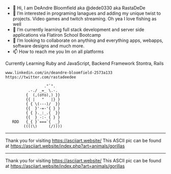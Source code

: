 - 👋 Hi, I am DeAndre Bloomfield aka @dede0330 aka RastaDeDe  
- 👀 I’m interested in programing lanagues and adding my unique twist to projects. Video games and twitch streaming. Oh yea I love fishing as well
- 🌱 I’m currently learning full stack development and server side applications via Flatiron School Bootcamp 
- 💞️ I’m looking to collaborate on anything and everything apps, webapps, software designs and much more.
- 📫 How to reach me you Im on all platforms 

Currently Learning Ruby and JavaScript, Backend Framework Stontra, Rails 
    
    www.linkedin.com/in/deandre-bloomfield-2573a133
    https://twitter.com/rastadeedee
   
                     ."`".
              .-./ _=_ \.-.
             {  (,(oYo),) }}
             {{ |   "   |} }
             { { \(---)/  }}
             {{  }'-=-'{ } }
             { { }._:_.{  }}
             {{  } -:- { } }
       RDD   {_{ }`===`{  _}
            ((((\)     (/))))

------------------------------------------------
Thank you for visiting https://asciiart.website/
This ASCII pic can be found at
https://asciiart.website/index.php?art=animals/gorillas


------------------------------------------------
Thank you for visiting https://asciiart.website/
This ASCII pic can be found at
https://asciiart.website/index.php?art=animals/gorillas


<!---
dede0330/dede0330 is a ✨ special ✨ repository because its `README.md` (this file) appears on your GitHub profile.
You can click the Preview link to take a look at your changes.
--->

